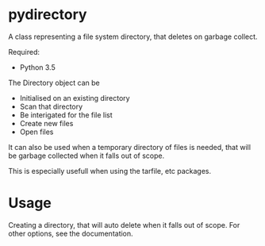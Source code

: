 # pydirectory
A class representing a file system directory, that deletes on garbage collect.

Required:
* Python 3.5

The Directory object can be 
* Initialised on an existing directory
* Scan that directory
* Be interigated for the file list
* Create new files
* Open files

It can also be used when a temporary directory of files is needed, that will be garbage
collected when it falls out of scope.

This is especially usefull when using the tarfile, etc packages.

# Usage
Creating a directory, that will auto delete when it falls out of scope.
For other options, see the documentation.
